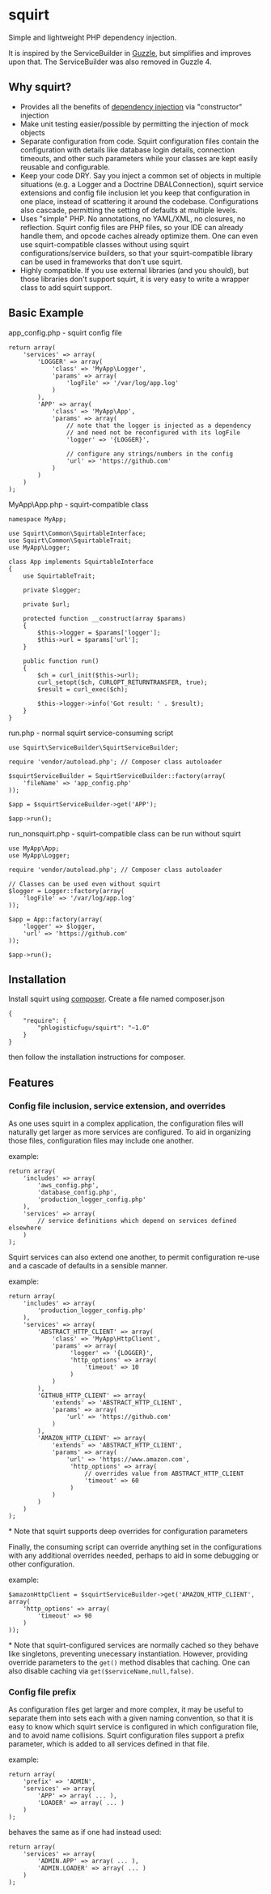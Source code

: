 squirt
======

Simple and lightweight PHP dependency injection.

It is inspired by the ServiceBuilder in [Guzzle](https://github.com/guzzle/guzzle3),
but simplifies and improves upon that.  The ServiceBuilder was also removed in Guzzle 4.

Why squirt?
-----------

* Provides all the benefits of [dependency injection](https://en.wikipedia.org/wiki/Dependency_injection)
  via "constructor" injection
* Make unit testing easier/possible by permitting the injection of mock objects
* Separate configuration from code.  Squirt configuration files contain the configuration
  with details like database login details, connection timeouts, and other such parameters
  while your classes are kept easily reusable and configurable.
* Keep your code DRY.  Say you inject a common set of objects in multiple situations
  (e.g. a Logger and a Doctrine DBALConnection), squirt service extensions and config file inclusion
  let you keep that configuration in one place, instead of scattering it around the codebase.
  Configurations also cascade, permitting the setting of defaults at multiple levels.
* Uses "simple" PHP.  No annotations, no YAML/XML, no closures, no reflection.  Squirt config files
  are PHP files, so your IDE can already handle them, and opcode caches already optimize them.
  One can even use squirt-compatible classes without using squirt configurations/service builders,
  so that your squirt-compatible library can be used in frameworks that don't use squirt.
* Highly compatible.  If you use external libraries (and you should), but those libraries
  don't support squirt, it is very easy to write a wrapper class to add squirt support.

Basic Example
-------------

app_config.php - squirt config file

    return array(
        'services' => array(
            'LOGGER' => array(
                'class' => 'MyApp\Logger',
                'params' => array(
                    'logFile' => '/var/log/app.log'
                )
            ),
            'APP' => array(
                'class' => 'MyApp\App',
                'params' => array(
                    // note that the logger is injected as a dependency
                    // and need not be reconfigured with its logFile
                    'logger' => '{LOGGER}',

                    // configure any strings/numbers in the config
                    'url' => 'https://github.com'
                )
            )
        )
    );

MyApp\App.php - squirt-compatible class

    namespace MyApp;
    
    use Squirt\Common\SquirtableInterface;
    use Squirt\Common\SquirtableTrait;
    use MyApp\Logger;
 
    class App implements SquirtableInterface
    {
        use SquirtableTrait;

        private $logger;

        private $url;

        protected function __construct(array $params)
        {
            $this->logger = $params['logger'];
            $this->url = $params['url'];
        }

        public function run()
        {
            $ch = curl_init($this->url);
            curl_setopt($ch, CURLOPT_RETURNTRANSFER, true);
            $result = curl_exec($ch);            

            $this->logger->info('Got result: ' . $result);
        }
    }

run.php - normal squirt service-consuming script

    use Squirt\ServiceBuilder\SquirtServiceBuilder;

    require 'vendor/autoload.php'; // Composer class autoloader

    $squirtServiceBuilder = SquirtServiceBuilder::factory(array(
        'fileName' => 'app_config.php'
    ));

    $app = $squirtServiceBuilder->get('APP');

    $app->run();

run_nonsquirt.php - squirt-compatible class can be run without squirt

    use MyApp\App;
    use MyApp\Logger;

    require 'vendor/autoload.php'; // Composer class autoloader

    // Classes can be used even without squirt
    $logger = Logger::factory(array(
        'logFile' => '/var/log/app.log'
    ));

    $app = App::factory(array(
        'logger' => $logger,
        'url' => 'https://github.com'
    ));

    $app->run();

Installation
------------

Install squirt using [composer](https://getcomposer.org/).  Create a file named composer.json

    {
        "require": {
            "phlogisticfugu/squirt": "~1.0"
        }
    }

then follow the installation instructions for composer.

Features
--------

### Config file inclusion, service extension, and overrides

As one uses squirt in a complex application, the configuration files will
naturally get larger as more services are configured.  To aid in organizing
those files, configuration files may include one another.

example:

    return array(
        'includes' => array(
            'aws_config.php',
            'database_config.php',
            'production_logger_config.php'
        ),
        'services' => array(
            // service definitions which depend on services defined elsewhere
        )
    );

Squirt services can also extend one another, to permit configuration re-use
and a cascade of defaults in a sensible manner.

example:

    return array(
        'includes' => array(
            'production_logger_config.php'
        ),
        'services' => array(
            'ABSTRACT_HTTP_CLIENT' => array(
                'class' => 'MyApp\HttpClient',
                'params' => array(
                     'logger' => '{LOGGER}',
                     'http_options' => array(
                         'timeout' => 10
                     )
                )
            ),
            'GITHUB_HTTP_CLIENT' => array(
                'extends' => 'ABSTRACT_HTTP_CLIENT',
                'params' => array(
                    'url' => 'https://github.com'
                )
            ),
            'AMAZON_HTTP_CLIENT' => array(
                'extends' => 'ABSTRACT_HTTP_CLIENT',
                'params' => array(
                    'url' => 'https://www.amazon.com',
                     'http_options' => array(
                         // overrides value from ABSTRACT_HTTP_CLIENT
                         'timeout' => 60
                     )
                )
            )
        )
    );

\* Note that squirt supports deep overrides for configuration parameters

Finally, the consuming script can override anything set in the configurations
with any additional overrides needed, perhaps to aid in some debugging or other
configuration.

example:

    $amazonHttpClient = $squirtServiceBuilder->get('AMAZON_HTTP_CLIENT', array(
        'http_options' => array(
            'timeout' => 90
        )
    ));

\* Note that squirt-configured services are normally cached so they behave like singletons,
preventing unecessary instantiation.  However, providing override parameters to the `get()` method
disables that caching.  One can also disable caching via `get($serviceName,null,false)`.

### Config file prefix

As configuration files get larger and more complex, it may be useful to separate them into sets
each with a given naming convention, so that it is easy to know which squirt service is configured
in which configuration file, and to avoid name collisions.  Squirt configuration files support
a prefix parameter, which is added to all services defined in that file.

example:

    return array(
        'prefix' => 'ADMIN',
        'services' => array(
            'APP' => array( ... ),
            'LOADER' => array( ... )
        )
    );

behaves the same as if one had instead used:

    return array(
        'services' => array(
            'ADMIN.APP' => array( ... ),
            'ADMIN.LOADER' => array( ... )
        )
    );

